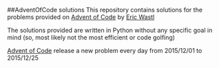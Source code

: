 ##AdventOfCode solutions
This repository contains solutions for the problems provided on [Advent of Code](http://adventofcode.com) by [Eric Wastl](https://github.com/topaz)

The solutions provided are written in Python without any specific goal in mind (so, most likely not the most efficient or code golfing)

[Advent of Code](http://adventofcode.com) release a new problem every day from 2015/12/01 to 2015/12/25
